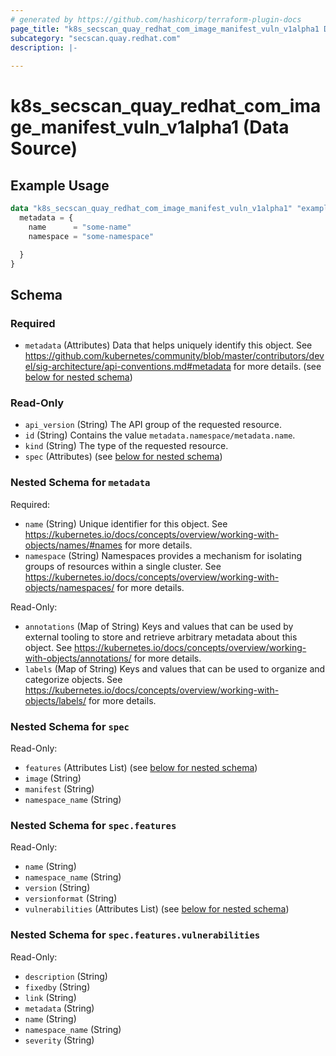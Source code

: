 ```yaml
---
# generated by https://github.com/hashicorp/terraform-plugin-docs
page_title: "k8s_secscan_quay_redhat_com_image_manifest_vuln_v1alpha1 Data Source - terraform-provider-k8s"
subcategory: "secscan.quay.redhat.com"
description: |-
  
---
```


# k8s_secscan_quay_redhat_com_image_manifest_vuln_v1alpha1 (Data Source)



## Example Usage

```terraform
data "k8s_secscan_quay_redhat_com_image_manifest_vuln_v1alpha1" "example" {
  metadata = {
    name      = "some-name"
    namespace = "some-namespace"

  }
}
```

<!-- schema generated by tfplugindocs -->
## Schema

### Required

- `metadata` (Attributes) Data that helps uniquely identify this object. See https://github.com/kubernetes/community/blob/master/contributors/devel/sig-architecture/api-conventions.md#metadata for more details. (see [below for nested schema](#nestedatt--metadata))

### Read-Only

- `api_version` (String) The API group of the requested resource.
- `id` (String) Contains the value `metadata.namespace/metadata.name`.
- `kind` (String) The type of the requested resource.
- `spec` (Attributes) (see [below for nested schema](#nestedatt--spec))

<a id="nestedatt--metadata"></a>
### Nested Schema for `metadata`

Required:

- `name` (String) Unique identifier for this object. See https://kubernetes.io/docs/concepts/overview/working-with-objects/names/#names for more details.
- `namespace` (String) Namespaces provides a mechanism for isolating groups of resources within a single cluster. See https://kubernetes.io/docs/concepts/overview/working-with-objects/namespaces/ for more details.

Read-Only:

- `annotations` (Map of String) Keys and values that can be used by external tooling to store and retrieve arbitrary metadata about this object. See https://kubernetes.io/docs/concepts/overview/working-with-objects/annotations/ for more details.
- `labels` (Map of String) Keys and values that can be used to organize and categorize objects. See https://kubernetes.io/docs/concepts/overview/working-with-objects/labels/ for more details.


<a id="nestedatt--spec"></a>
### Nested Schema for `spec`

Read-Only:

- `features` (Attributes List) (see [below for nested schema](#nestedatt--spec--features))
- `image` (String)
- `manifest` (String)
- `namespace_name` (String)

<a id="nestedatt--spec--features"></a>
### Nested Schema for `spec.features`

Read-Only:

- `name` (String)
- `namespace_name` (String)
- `version` (String)
- `versionformat` (String)
- `vulnerabilities` (Attributes List) (see [below for nested schema](#nestedatt--spec--features--vulnerabilities))

<a id="nestedatt--spec--features--vulnerabilities"></a>
### Nested Schema for `spec.features.vulnerabilities`

Read-Only:

- `description` (String)
- `fixedby` (String)
- `link` (String)
- `metadata` (String)
- `name` (String)
- `namespace_name` (String)
- `severity` (String)
